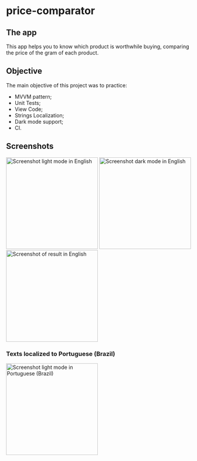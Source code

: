 # price-comparator

## The app
This app helps you to know which product is worthwhile buying, comparing the price of the gram of each product.

## Objective
The main objective of this project was to practice:
- MVVM pattern;
- Unit Tests;
- View Code;
- Strings Localization;
- Dark mode support;
- CI.

## Screenshots
<img src="docs/screenshot-light-mode-en.png" alt="Screenshot light mode in English" width="250">
<img src="docs/screenshot-dark-mode-en.png" alt="Screenshot dark mode in English" width="250">
<img src="docs/screenshot-dark-mode-en-result.png" alt="Screenshot of result in English" width="250">

### Texts localized to Portuguese (Brazil)
<img src="docs/screenshot-dark-mode-pt-br.png" alt="Screenshot light mode in Portuguese (Brazil)" width="250">
